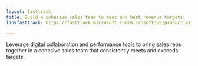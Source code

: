 ```yaml
---
layout: fasttrack
title: Build a cohesive sales team to meet and beat revenue targets
linkfasttrack: https://fasttrack.microsoft.com/microsoft365/productivitylibrary/Build-a-cohesive-sales-team-to-meet-and-beat-revenue-targets 

---
```

Leverage digital collaboration and performance tools to bring sales reps together in a cohesive sales team that consistently meets and exceeds targets.  